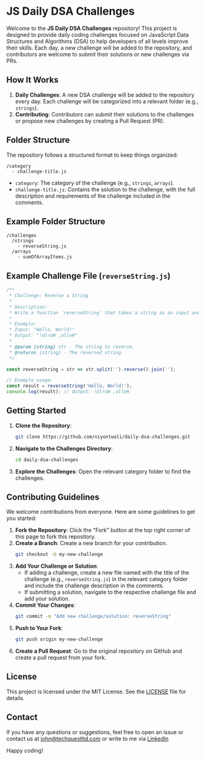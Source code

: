 # JS Daily DSA Challenges

Welcome to the **JS Daily DSA Challenges** repository! This project is designed to provide daily coding challenges
focused on JavaScript Data Structures and Algorithms (DSA) to help developers of all levels improve their skills. Each
day, a new challenge will be added to the repository, and contributors are welcome to submit their solutions or new
challenges via PRs.

## How It Works

1. **Daily Challenges**: A new DSA challenge will be added to the repository every day. Each challenge will be
   categorized into a relevant folder (e.g., `strings`).
2. **Contributing**: Contributors can submit their solutions to the challenges or propose new challenges by creating a
   Pull Request (PR).

## Folder Structure

The repository follows a structured format to keep things organized:

```
/category
  - challenge-title.js
```

- `category`: The category of the challenge (e.g., `strings`, `arrays`).
- `challenge-title.js`: Contains the solution to the challenge, with the full description and requirements of the
  challenge included in the comments.

## Example Folder Structure

```
/challenges
  /strings
    - reverseString.js
  /arrays
    - sumOfArrayItems.js
```

## Example Challenge File (`reverseString.js`)

```javascript
/**
 * Challenge: Reverse a String
 *
 * Description:
 * Write a function `reverseString` that takes a string as an input and returns the string reversed.
 *
 * Example:
 * Input: "Hello, World!"
 * Output: "!dlroW ,olleH"
 *
 * @param {string} str - The string to reverse.
 * @returns {string} - The reversed string.
 */

const reverseString = str => str.split('').reverse().join('');

// Example usage:
const result = reverseString('Hello, World!');
console.log(result); // Output: !dlroW ,olleH
```

## Getting Started

1. **Clone the Repository**:

   ```sh
   git clone https://github.com/niyontwali/daily-dsa-challenges.git
   ```

2. **Navigate to the Challenges Directory**:

   ```sh
   cd daily-dsa-challenges
   ```

3. **Explore the Challenges**: Open the relevant category folder to find the challenges.

## Contributing Guidelines

We welcome contributions from everyone. Here are some guidelines to get you started:

1. **Fork the Repository**: Click the "Fork" button at the top right corner of this page to fork this repository.
2. **Create a Branch**: Create a new branch for your contribution.
   ```sh
   git checkout -b my-new-challenge
   ```
3. **Add Your Challenge or Solution**:
   - If adding a challenge, create a new file named with the title of the challenge (e.g., `reverseString.js`) in the
     relevant category folder and include the challenge description in the comments.
   - If submitting a solution, navigate to the respective challenge file and add your solution.
4. **Commit Your Changes**:
   ```sh
   git commit -m "Add new challenge/solution: reverseString"
   ```
5. **Push to Your Fork**:
   ```sh
   git push origin my-new-challenge
   ```
6. **Create a Pull Request**: Go to the original repository on GitHub and create a pull request from your fork.

## License

This project is licensed under the MIT License. See the [LICENSE](LICENSE) file for details.

## Contact

If you have any questions or suggestions, feel free to open an issue or contact us at
[john@techquestltd.com](mailto:john@techquestltd.com) or write to me via
[LinkedIn](https://www.linkedin.com/in/john-niyontwali-816549111/)

Happy coding!
